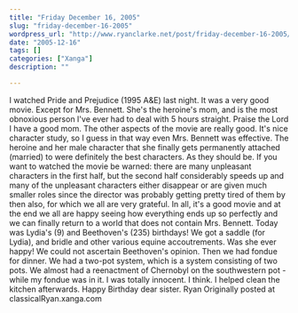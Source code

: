 ```yaml
---
title: "Friday December 16, 2005"
slug: "friday-december-16-2005"
wordpress_url: "http://www.ryanclarke.net/post/friday-december-16-2005/"
date: "2005-12-16"
tags: []
categories: ["Xanga"]
description: ""

---
```


I watched Pride and Prejudice (1995 A&E) last night. It was a very good movie. Except for Mrs. Bennett. She's the heroine's mom, and is the most obnoxious person I've ever had to deal with 5 hours straight. Praise the Lord I have a good mom. The other aspects of the movie are really good. It's nice character study, so I guess in that way even Mrs. Bennett was effective. The heroine and her male character that she finally gets permanently attached (married) to were definitely the best characters. As they should be. If you want to watched the movie be warned: there are many unpleasant characters in the first half, but the second half considerably speeds up and many of the unpleasant characters either disappear or are given much smaller roles since the director was probably getting pretty tired of them by then also, for which we all are very grateful. In all, it's a good movie and at the end we all are happy seeing how everything ends up so perfectly and we can finally return to a world that does not contain Mrs. Bennett.
 Today was Lydia's (9) and Beethoven's (235) birthdays! We got a saddle (for Lydia), and bridle and other various equine accoutrements. Was she ever happy! We could not ascertain Beethoven's opinion. Then we had fondue for dinner. We had a two-pot system, which is a system consisting of two pots. We almost had a reenactment of Chernobyl on the southwestern pot - while my fondue was in it. I was totally innocent. I think. I helped clean the kitchen afterwards. Happy Birthday dear sister.
 Ryan
Originally posted at classicalRyan.xanga.com
